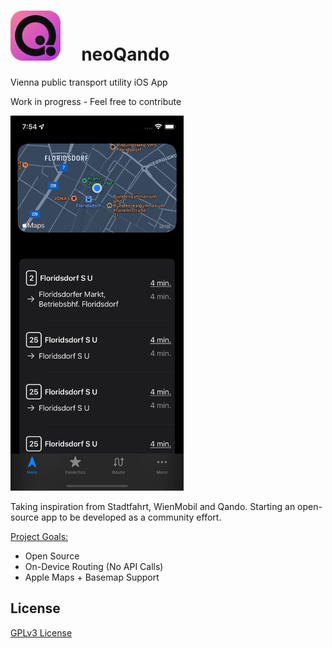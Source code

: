 # <img src="Images/Icon-App@git.png" width="80" height="80" /> &nbsp;&nbsp;&nbsp; neoQando

 Vienna public transport utility iOS App
 
 Work in progress - Feel free to contribute
 
 <img src="Images/ScreenShot.png" height="600" />

Taking inspiration from Stadtfahrt, WienMobil and Qando. Starting an open-source app to be developed as a community effort.

<ins>Project Goals:</ins>
- Open Source
- On-Device Routing (No API Calls)
- Apple Maps + Basemap Support
## License

[GPLv3 License](https://github.com/hadig/neoQando/blob/main/LICENSE)
